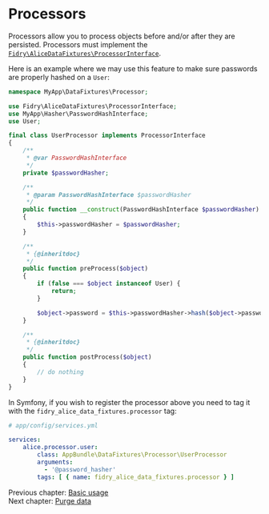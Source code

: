 # Processors

Processors allow you to process objects before and/or after they are persisted. Processors
must implement the [`Fidry\AliceDataFixtures\ProcessorInterface`](../src/ProcessorInterface.php).

Here is an example where we may use this feature to make sure passwords are properly
hashed on a `User`:

```php
namespace MyApp\DataFixtures\Processor;

use Fidry\AliceDataFixtures\ProcessorInterface;
use MyApp\Hasher\PasswordHashInterface;
use User;

final class UserProcessor implements ProcessorInterface
{
    /**
     * @var PasswordHashInterface
     */
    private $passwordHasher;

    /**
     * @param PasswordHashInterface $passwordHasher
     */
    public function __construct(PasswordHashInterface $passwordHasher)
    {
        $this->passwordHasher = $passwordHasher;
    }

    /**
     * {@inheritdoc}
     */
    public function preProcess($object)
    {
        if (false === $object instanceof User) {
            return;
        }

        $object->password = $this->passwordHasher->hash($object->password);
    }

    /**
     * {@inheritdoc}
     */
    public function postProcess($object)
    {
        // do nothing
    }
}
```

In Symfony, if you wish to register the processor above you need to tag it with the
`fidry_alice_data_fixtures.processor` tag:

```yaml
# app/config/services.yml

services:
    alice.processor.user:
        class: AppBundle\DataFixtures\Processor\UserProcessor
        arguments:
          - '@password_hasher'
        tags: [ { name: fidry_alice_data_fixtures.processor } ]
```

Previous chapter: [Basic usage](../README.md#basic-usage)<br />
Next chapter: [Purge data](purge_data.md)

